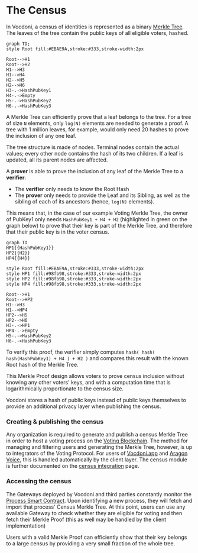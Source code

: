 # The Census

In Vocdoni, a census of identities is represented as a binary [Merkle Tree](https://en.wikipedia.org/wiki/Merkle_tree). The leaves of the tree contain the public keys of all eligible voters, hashed.

```mermaid
graph TD;
style Root fill:#EBAE9A,stroke:#333,stroke-width:2px

Root-->H1
Root-->H2
H1-->H3
H1-->H4
H2-->H5
H2-->H6
H3-.->HashPubKey1
H4-.->Empty
H5-.->HashPubKey2
H6-.->HashPubKey3
```

A Merkle Tree can efficiently prove that a leaf belongs to the tree. For a tree of size `N` elements, only `log(N)` elements are needed to generate a proof. A tree with 1 million leaves, for example, would only need 20 hashes to prove the inclusion of any one leaf. 

The tree structure is made of nodes. Terminal nodes contain the actual values; every other node contains the hash of its two children. If a leaf is updated, all its parent nodes are affected.

A **prover** is able to prove the inclusion of any leaf of the Merkle Tree to a **verifier**:
+ The **verifier** only needs to know the Root Hash
+ The **prover** only needs to provide the Leaf and its Sibling, as well as the sibling of each of its ancestors (hence, `log(N)` elements).

This means that, in the case of our example Voting Merkle Tree, the owner of PubKey1 only needs `HashPubKey1 + H4 + H2` (highlighted in green on the graph below) to prove that their key is part of the Merkle Tree, and therefore that their public key is in the voter census. 

```mermaid
graph TD
HP1{{HashPubKey1}}
HP2{{H2}}
HP4{{H4}}

style Root fill:#EBAE9A,stroke:#333,stroke-width:2px
style HP1 fill:#98fb98,stroke:#333,stroke-width:2px
style HP2 fill:#98fb98,stroke:#333,stroke-width:2px
style HP4 fill:#98fb98,stroke:#333,stroke-width:2px

Root-->H1
Root-->HP2
H1-->H3
H1-->HP4
HP2-->H5
HP2-->H6
H3-.->HP1
HP4-.->Empty
H5-.->HashPubKey2
H6-.->HashPubKey3
```

To verify this proof, the verifier simply computes `hash( hash( hash(HashPubKey1) + H4 ) + H2 )` and compares this result with the known Root hash of the Merkle Tree.

This Merkle Proof design allows voters to prove census inclusion without knowing any other voters' keys, and with a computation time that is logarithmically proportionate to the census size. 

Vocdoni stores a hash of public keys instead of public keys themselves to provide an additional privacy layer when publishing the census.

### Creating & publishing the census

Any organization is required to generate and publish a census Merkle Tree in order to host a voting process on the [Voting Blockchain](services/vochain.md). The method for managing and filtering users and generating the Merkle Tree, however, is up to integrators of the Voting Protocol. For users of [Vocdoni.app](https://vocdoni.app) and [Aragon Voice](https://voice.aragon.org), this is handled automatically by the client layer. The census module is further documented on the [census integration](../integration/census/general.md) page.

### Accessing the census

The Gateways deployed by Vocdoni and third parties constantly monitor the [Process Smart Contract](smart-contracts/process.md). Upon identifying a new process, they will fetch and import that process' Census Merkle Tree. At this point, users can use any available Gateway to check whether they are eligible for voting and then fetch their Merkle Proof (this as well may be handled by the client implementation)

Users with a valid Merkle Proof can efficiently show that their key belongs to a large census by providing a very small fraction of the whole tree.
